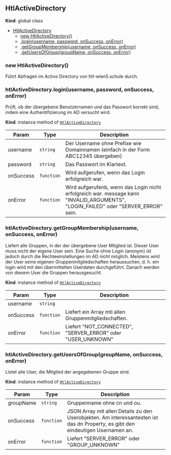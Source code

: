 <a name="HtlActiveDirectory"></a>

## HtlActiveDirectory
**Kind**: global class  

* [HtlActiveDirectory](#HtlActiveDirectory)
    * [new HtlActiveDirectory()](#new_HtlActiveDirectory_new)
    * [.login(username, password, onSuccess, onError)](#HtlActiveDirectory+login)
    * [.getGroupMembership(username, onSuccess, onError)](#HtlActiveDirectory+getGroupMembership)
    * [.getUsersOfGroup(groupName, onSuccess, onError)](#HtlActiveDirectory+getUsersOfGroup)

<a name="new_HtlActiveDirectory_new"></a>

### new HtlActiveDirectory()
Führt Abfragen im Active Directory von htl-wien5.schule durch.

<a name="HtlActiveDirectory+login"></a>

### htlActiveDirectory.login(username, password, onSuccess, onError)
Prüft, ob der übergebene Benutzernamen und das Passwort korrekt sind, indem eine Authentifizierung im AD versucht wird.

**Kind**: instance method of <code>[HtlActiveDirectory](#HtlActiveDirectory)</code>  

| Param | Type | Description |
| --- | --- | --- |
| username | <code>string</code> | Der Username ohne Prefixe wie Domainnamen (einfach in der Form ABC12345  übergeben) |
| password | <code>string</code> | Das Passwort im Klartext. |
| onSuccess | <code>function</code> | Wird aufgerufen, wenn das Login erfolgreich war. |
| onError | <code>function</code> | Wird aufgerufenb, wenn das Login nicht erfolgreich war. message kann "INVALID_ARGUMENTS", "LOGIN_FAILED" oder "SERVER_ERROR" sein. |

<a name="HtlActiveDirectory+getGroupMembership"></a>

### htlActiveDirectory.getGroupMembership(username, onSuccess, onError)
Liefert alle Gruppen, in der der übergebene User Mitglied ist. Dieser User muss nicht der eigeneUser sein. Eine Suche ohne Login (anonym) ist jedoch durch die Rechteeinstellungen im AD nichtmöglich. Meistens wird der User seine eigenen Gruppenmitgliedschaften heraussuchen, d. h. ein login wirdmit den übermittelten Userdaten durchgeführt. Danach werden von diesem User die Gruppen herausgesucht.

**Kind**: instance method of <code>[HtlActiveDirectory](#HtlActiveDirectory)</code>  

| Param | Type | Description |
| --- | --- | --- |
| username | <code>string</code> |  |
| onSuccess | <code>function</code> | Liefert ein Array mti allen Gruppenmitgliedschaften. |
| onError | <code>function</code> | Liefert "NOT_CONNECTED", "SERVER_ERROR" oder "USER_UNKNOWN" |

<a name="HtlActiveDirectory+getUsersOfGroup"></a>

### htlActiveDirectory.getUsersOfGroup(groupName, onSuccess, onError)
Listet alle User, die Mitglied der angegebenen Gruppe sind.

**Kind**: instance method of <code>[HtlActiveDirectory](#HtlActiveDirectory)</code>  

| Param | Type | Description |
| --- | --- | --- |
| groupName | <code>string</code> | Gruppenname ohne cn und ou. |
| onSuccess | <code>function</code> | JSON Array mit allen Details zu den Userobjekten. Am  interessantesten ist das dn Property, es gibt den eindeutigen Usernamen an. |
| onError | <code>function</code> | Liefert "SERVER_ERROR" oder "GROUP_UNKNOWN" |

